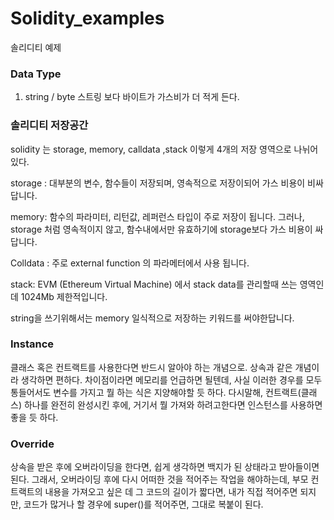 # Solidity_examples
솔리디티 예제

### Data Type
1. string / byte
스트링 보다 바이트가 가스비가 더 적게 든다.

### 솔리디티 저장공간
solidity 는 storage, memory, calldata ,stack  이렇게 4개의 저장 영역으로  나뉘어 있다.
 
storage : 대부분의 변수, 함수들이 저장되며, 영속적으로 저장이되어 가스 비용이 비싸답니다.
 
memory: 함수의 파라미터, 리턴값, 레퍼런스 타입이 주로 저장이 됩니다.
그러나, storage 처럼 영속적이지 않고, 함수내에서만 유효하기에 storage보다 가스 비용이 싸답니다.
 
Colldata : 주로 external function 의 파라메터에서 사용 됩니다.
 
stack:  EVM (Ethereum Virtual Machine) 에서 stack data를 관리할때 쓰는 영역인데 1024Mb 제한적입니다.

string을 쓰기위해서는 memory 일식적으로 저장하는 키워드를 써야한답니다. 

### Instance
클래스 혹은 컨트랙트를 사용한다면 반드시 알아야 하는 개념으로.
상속과 같은 개념이라 생각하면 편하다.
차이점이라면 메모리를 언급하면 될텐데,
사실 이러한 경우를 모두 통들어서도 변수를 가지고 뭘 하는 식은 지양해야할 듯 하다.
다시말해, 컨트랙트(클래스) 하나를 완전히 완성시킨 후에,
거기서 뭘 가져와 하려고한다면 인스턴스를 사용하면 좋을 듯 하다.


### Override
상속을 받은 후에 오버라이딩을 한다면, 쉽게 생각하면 백지가 된 상태라고 받아들이면 된다.
그래서, 오버라이딩 후에 다시 어떠한 것을 적어주는 작업을 해야하는데,
부모 컨트랙트의 내용을 가져오고 싶은 데 그 코드의 길이가 짧다면, 내가 직접 적어주면 되지만,
코드가 많거나 할 경우에 super()를 적어주면, 그대로 복붙이 된다.
